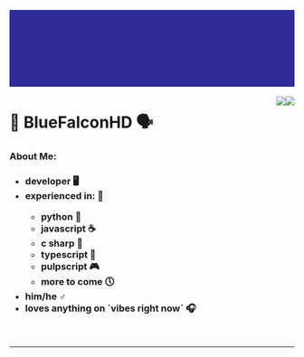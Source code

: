 ![Logo: BLUE.EXE... BlueFalconHD](https://github.com/BlueFalconHD/BlueFalconHD/blob/main/intro-once.gif?raw=true)

<!--<p align="center">-->


<img src="https://github-readme-stats.vercel.app/api?username=bluefalconhd&bg_color=1e1e2e&text_color=cdd6f4&icon_color=cba6f7&title_color=94e2d5" href="https://github.com/anuraghazra/github-readme-stats" align="right">



<img src="https://github-readme-stats.vercel.app/api/top-langs/?username=bluefalconhd&bg_color=1e1e2e&text_color=cdd6f4&icon_color=cba6f7&title_color=94e2d5&card_width=495" href="https://github.com/anuraghazra/github-readme-stats" align="right">

<h1>💫 BlueFalconHD 🗣</h1>
<h3>About Me:<h3>

<ul>
  <li>developer 🖥</li>
  <li>experienced in: 📘</li>
  <ul>
    <li>python 🐍</li>
    <li>javascript ☕</li>
    <li>c sharp 📡</li>
    <li>typescript 🤖</li>
    <li>pulpscript 🎮</li>
    <li>more to come 🕔</li>
  </ul>
  <li>him/he ♂</li>
  <li>loves anything on `vibes right now` 🎧</li> 
</ul>
<br>
 
  

-----
